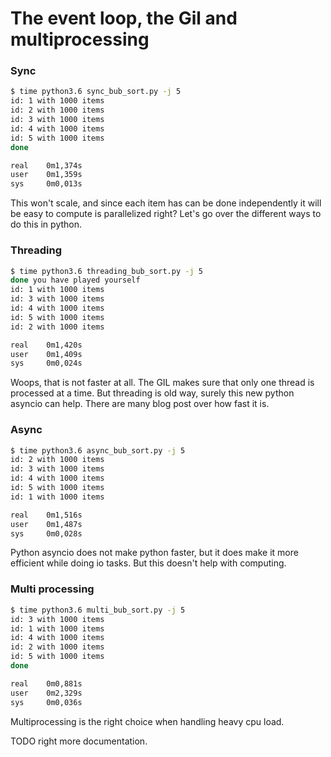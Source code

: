 # The event loop, the Gil and multiprocessing
### Sync
```sh
$ time python3.6 sync_bub_sort.py -j 5
id: 1 with 1000 items
id: 2 with 1000 items
id: 3 with 1000 items
id: 4 with 1000 items
id: 5 with 1000 items
done

real    0m1,374s
user    0m1,359s
sys     0m0,013s
```

This won't scale, and since each item has can be done independently it will be easy to compute is parallelized right?
Let's go over the different ways to do this in python.

### Threading 
```sh
$ time python3.6 threading_bub_sort.py -j 5
done you have played yourself
id: 1 with 1000 items
id: 3 with 1000 items
id: 4 with 1000 items
id: 5 with 1000 items
id: 2 with 1000 items

real    0m1,420s
user    0m1,409s
sys     0m0,024s
```
Woops, that is not faster at all.
The GIL makes sure that only one thread is processed at a time.
But threading is old way, surely this new python asyncio can help.
There are many blog post over how fast it is.

### Async
```sh
$ time python3.6 async_bub_sort.py -j 5
id: 2 with 1000 items
id: 3 with 1000 items
id: 4 with 1000 items
id: 5 with 1000 items
id: 1 with 1000 items

real    0m1,516s
user    0m1,487s
sys     0m0,028s
```
Python asyncio does not make python faster, but it does make it more efficient while doing io tasks. But this doesn't help with computing.

### Multi processing
```sh
$ time python3.6 multi_bub_sort.py -j 5
id: 3 with 1000 items
id: 1 with 1000 items
id: 4 with 1000 items
id: 2 with 1000 items
id: 5 with 1000 items
done

real    0m0,881s
user    0m2,329s
sys     0m0,036s
```
Multiprocessing is the right choice when handling heavy cpu load.

TODO right more documentation.

